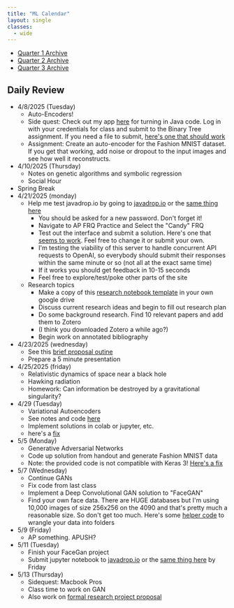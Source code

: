 ```yaml
---
title: "ML Calendar"
layout: single
classes:
  - wide
---
```



- [Quarter 1 Archive](./calendar-q1.md)
- [Quarter 2 Archive](./calendar-q2.md)
- [Quarter 3 Archive](./calendar-q3.md)

## Daily Review

- 4/8/2025 (Tuesday)
	- Auto-Encoders!
	- Side quest: Check out my app [here](https://javadrop-io-019d03a56736.herokuapp.com/) for turning in Java code. Log in with your credentials for class and submit to the Binary Tree assignment. If you need a file to
	submit, [here's one that should work](./lessons/BinaryTree.java)
	- Assignment: Create an auto-encoder for the Fashion MNIST dataset. If you get that working, add noise or dropout to the input images and see how well it reconstructs.
- 4/10/2025 (Thursday)
	- Notes on genetic algorithms and symbolic regression
	- Social Hour
- Spring Break
- 4/21/2025 (monday)
	- Help me test javadrop.io by going to [javadrop.io](https://javadrop.io) or the [same thing here](https://javadrop-io-019d03a56736.herokuapp.com/)
		- You should be asked for a new password. Don't forget it!
		- Navigate to AP FRQ Practice and Select the "Candy" FRQ
		- Test out the interface and submit a solution. Here's one that [seems to work](./data/candy.java). Feel free to change it or submit your own.
		- I'm testing the viability of this server to handle concurrent API requests to OpenAI, so everybody should submit their responses within the same minute or so (not all at the exact same time)
		- If it works you should get feedback in 10-15 seconds
		- Feel free to explore/test/poke other parts of the site
	- Research topics
		- Make a copy of this [research notebook template](https://docs.google.com/document/d/1UD34tMp1_cLMyS2Az31QycqwaJ3ZLyUson_-5buWuxw/edit?usp=sharing) in your own google drive
		- Discuss current research ideas and begin to fill out research plan
		- Do some background research. Find 10 relevant papers and add them to Zotero
		- (I think you downloaded Zotero a while ago?)
		- Begin work on annotated bibliography
- 4/23/2025 (wednesday)
    - See this [brief proposal outine](./proposal.md)
    - Prepare a 5 minute presentation
- 4/25/2025 (friday)
    - Relativistic dynamics of space near a black hole
    - Hawking radiation
    - Homework: Can information be destroyed by a gravitational singularity?
- 4/29 (Tuesday)
    - Variational Autoencoders
    - See notes and code [here](./lessons/vaes.pdf)
    - Implement solutions in colab or jupyter, etc.
    - here's a [fix](vae-fix.txt)
- 5/5 (Monday)
    - Generative Adversarial Networks
    - Code up solution from handout and generate Fashion MNIST data
    - Note: the provided code is not compatible with Keras 3! [Here's a fix](gan-fix.md)
- 5/7 (Wednesday)
    - Continue GANs
    - Fix code from last class
    - Implement a Deep Convolutional GAN solution to "FaceGAN"
    - Find your own face data. There are HUGE databases but I'm using 10,000 images of size 256x256 on the 4090 and that's pretty much a reasonable size. So don't get too much. Here's some [helper code](./lessons/faces_process.md) to wrangle your data into folders
- 5/9 (Friday)
    - AP something. APUSH?
- 5/11 (Tuesday)
    - Finish your FaceGan project
    - Submit jupyter notebook to [javadrop.io](https://javadrop.io) or the [same thing here](https://javadrop-io-019d03a56736.herokuapp.com/) by Friday
- 5/13 (Thursday)
    - Sidequest: Macbook Pros
    - Class time to work on GAN
    - Also work on [formal research project proposal](../ML/proposal-written.md)